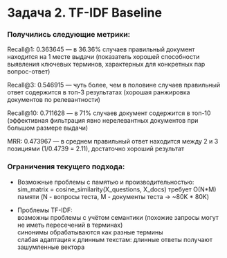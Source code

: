 # Задача 2. TF-IDF Baseline

### Получились следующие метрики:

Recall@1: 0.363645 — в 36.36% случаев правильный документ находится на 1 месте выдачи (показатель хорошей способности выявления ключевых терминов, характерных для конкретных пар вопрос-ответ)

Recall@3: 0.546915 — чуть более, чем в половине случаев правильный ответ содержится в топ-3 результатах (хорошая ранжировка документов по релевантности)

Recall@10: 0.711628 — в 71% случаев документ содержится в топ-10 (эффективная фильтрация явно нерелевантных документов при большом размере выдачи)

MRR: 0.473967 — в среднем правильный ответ находится между 2 и 3 позициями (1/0.4739 = 2.11), достаточно хороший результат

### Ограничения текущего подхода:

- Возможные проблемы с памятью и производительностью:  
  sim_matrix = cosine_similarity(X_questions, X_docs) требует O(N*M) памяти (N - вопросы теста, M - документы теста -> ~80K * 80K)

- Проблемы TF-IDF:  
  возможны проблемы с учётом семантики (похожие запросы могут не иметь пересечений в терминах)  
  синонимы обрабатываются как разные термины  
  слабая адаптация к длинным текстам: длинные ответы получают зашумленные вектора
